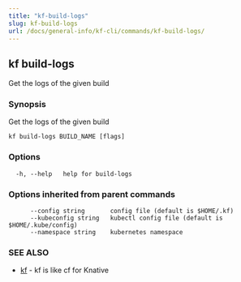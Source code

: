 ```yaml
---
title: "kf-build-logs"
slug: kf-build-logs
url: /docs/general-info/kf-cli/commands/kf-build-logs/
---
```

## kf build-logs

Get the logs of the given build

### Synopsis

Get the logs of the given build

```
kf build-logs BUILD_NAME [flags]
```

### Options

```
  -h, --help   help for build-logs
```

### Options inherited from parent commands

```
      --config string       config file (default is $HOME/.kf)
      --kubeconfig string   kubectl config file (default is $HOME/.kube/config)
      --namespace string    kubernetes namespace
```

### SEE ALSO

* [kf](/docs/general-info/kf-cli/commands/kf/)	 - kf is like cf for Knative

